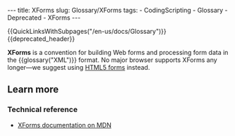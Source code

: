 --- title: XForms slug: Glossary/XForms tags: - CodingScripting - Glossary - Deprecated - XForms ---

{{QuickLinksWithSubpages("/en-us/docs/Glossary")}}{{deprecated\_header}}

<span class="seoSummary">**XForms** is a convention for building Web forms and processing form data in the {{glossary("XML")}} format.</span> No major browser supports XForms any longer—we suggest using [HTML5 forms](/en-US/docs/Learn/Forms) instead.

Learn more
----------

### Technical reference

-   [XForms documentation on MDN](/en-US/docs/XForms)
